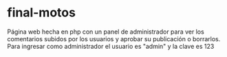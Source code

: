 # final-motos
Página web hecha en php con un panel de administrador para ver los comentarios subidos por los usuarios y aprobar su publicación o borrarlos. Para ingresar
como administrador el usuario es "admin" y la clave es 123
